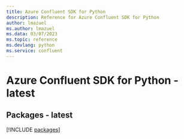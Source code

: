 ```yaml
---
title: Azure Confluent SDK for Python
description: Reference for Azure Confluent SDK for Python
author: lmazuel
ms.author: lmazuel
ms.data: 03/07/2023
ms.topic: reference
ms.devlang: python
ms.service: confluent
---
```

# Azure Confluent SDK for Python - latest
## Packages - latest
[!INCLUDE [packages](confluent-index.md)]